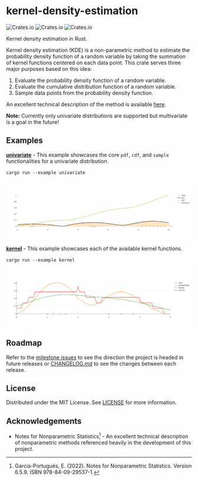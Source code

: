# kernel-density-estimation
![Crates.io](https://img.shields.io/crates/d/kernel-density-estimation)
![Crates.io](https://img.shields.io/crates/l/kernel-density-estimation)
![Crates.io](https://img.shields.io/crates/v/kernel-density-estimation)

Kernel density estimation in Rust.

Kernel density estimation (KDE) is a non-parametric method to estimate the probability
density function of a random variable by taking the summation of kernel functions centered
on each data point. This crate serves three major purposes based on this idea:
1) Evaluate the probability density function of a random variable.
2) Evaluate the cumulative distribution function of a random variable.
3) Sample data points from the probability density function.

An excellent technical description of the method is available
[here](https://bookdown.org/egarpor/NP-UC3M/kde-i.html).

__Note:__ Currently only univariate distributions are supported but multivariate is a goal in the future!

## Examples

__[univariate](examples/univariate.rs)__ - This example showcases the core `pdf`, `cdf`, and `sample` functionalities for a univariate distribution.
```
cargo run --example univariate
```
![Univariate Distribution](assets/univariate.png)

__[kernel](examples/kernel.rs)__ - This example showcases each of the available kernel functions.
```
cargo run --example kernel
```
![Kernel Functions](assets/kernel.png)

## Roadmap

Refer to the [milestone issues](https://github.com/seatonullberg/kernel-density-estimation/issues) to see the direction the project is headed in future releases or [CHANGELOG.md](./CHANGELOG.md) to see the changes between each release.

## License

Distributed under the MIT License. See [LICENSE](./LICENSE) for more information.

## Acknowledgements

* Notes for Nonparametric Statistics[^citation] - An excellent technical description of nonparametric methods referenced heavily in the development of this project.

[^citation]: García-Portugués, E. (2022). Notes for Nonparametric Statistics.
Version 6.5.9. ISBN 978-84-09-29537-1.
